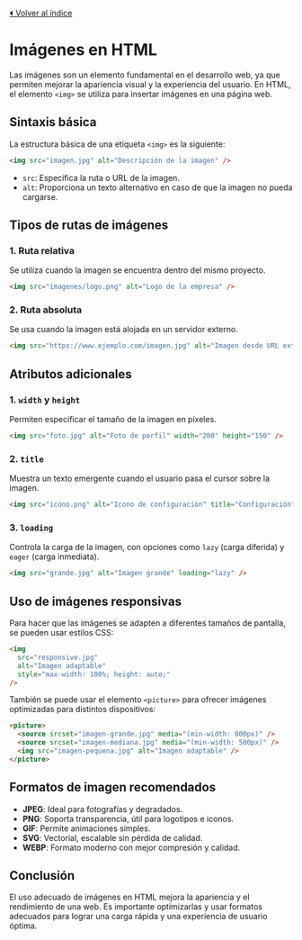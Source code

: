 [⏴ Volver al índice](../../README.md#índice-del-curso-html)

# Imágenes en HTML

Las imágenes son un elemento fundamental en el desarrollo web, ya que permiten mejorar la apariencia visual y la experiencia del usuario. En HTML, el elemento `<img>` se utiliza para insertar imágenes en una página web.

## Sintaxis básica

La estructura básica de una etiqueta `<img>` es la siguiente:

```html
<img src="imagen.jpg" alt="Descripción de la imagen" />
```

- `src`: Especifica la ruta o URL de la imagen.
- `alt`: Proporciona un texto alternativo en caso de que la imagen no pueda cargarse.

## Tipos de rutas de imágenes

### 1. Ruta relativa

Se utiliza cuando la imagen se encuentra dentro del mismo proyecto.

```html
<img src="imagenes/logo.png" alt="Logo de la empresa" />
```

### 2. Ruta absoluta

Se usa cuando la imagen está alojada en un servidor externo.

```html
<img src="https://www.ejemplo.com/imagen.jpg" alt="Imagen desde URL externa" />
```

## Atributos adicionales

### 1. `width` y `height`

Permiten especificar el tamaño de la imagen en píxeles.

```html
<img src="foto.jpg" alt="Foto de perfil" width="200" height="150" />
```

### 2. `title`

Muestra un texto emergente cuando el usuario pasa el cursor sobre la imagen.

```html
<img src="icono.png" alt="Icono de configuración" title="Configuración" />
```

### 3. `loading`

Controla la carga de la imagen, con opciones como `lazy` (carga diferida) y `eager` (carga inmediata).

```html
<img src="grande.jpg" alt="Imagen grande" loading="lazy" />
```

## Uso de imágenes responsivas

Para hacer que las imágenes se adapten a diferentes tamaños de pantalla, se pueden usar estilos CSS:

```html
<img
  src="responsive.jpg"
  alt="Imagen adaptable"
  style="max-width: 100%; height: auto;"
/>
```

También se puede usar el elemento `<picture>` para ofrecer imágenes optimizadas para distintos dispositivos:

```html
<picture>
  <source srcset="imagen-grande.jpg" media="(min-width: 800px)" />
  <source srcset="imagen-mediana.jpg" media="(min-width: 500px)" />
  <img src="imagen-pequena.jpg" alt="Imagen adaptable" />
</picture>
```

## Formatos de imagen recomendados

- **JPEG**: Ideal para fotografías y degradados.
- **PNG**: Soporta transparencia, útil para logotipos e iconos.
- **GIF**: Permite animaciones simples.
- **SVG**: Vectorial, escalable sin pérdida de calidad.
- **WEBP**: Formato moderno con mejor compresión y calidad.

## Conclusión

El uso adecuado de imágenes en HTML mejora la apariencia y el rendimiento de una web. Es importante optimizarlas y usar formatos adecuados para lograr una carga rápida y una experiencia de usuario óptima.
